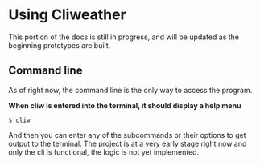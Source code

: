 # Using Cliweather

This portion of the docs is still in progress, and will be updated as the beginning prototypes are built.

## Command line

As of right now, the command line is the only way to access the program.

**When cliw is entered into the terminal, it should display a help menu**
```bash,editable
$ cliw
```

And then you can enter any of the subcommands or their options to get output to the terminal.
The project is at a very early stage right now and only the cli is functional, the logic is not yet implemented.
